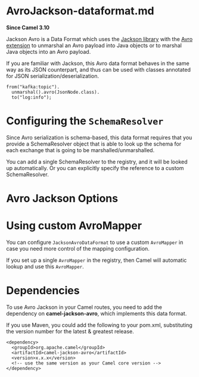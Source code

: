 # AvroJackson-dataformat.md

**Since Camel 3.10**

Jackson Avro is a Data Format which uses the [Jackson
library](https://github.com/FasterXML/jackson/) with the [Avro
extension](https://github.com/FasterXML/jackson-dataformats-binary) to
unmarshal an Avro payload into Java objects or to marshal Java objects
into an Avro payload.

If you are familiar with Jackson, this Avro data format behaves in the
same way as its JSON counterpart, and thus can be used with classes
annotated for JSON serialization/deserialization.

    from("kafka:topic").
      unmarshal().avro(JsonNode.class).
      to("log:info");

# Configuring the `SchemaResolver`

Since Avro serialization is schema-based, this data format requires that
you provide a SchemaResolver object that is able to look up the schema
for each exchange that is going to be marshalled/unmarshalled.

You can add a single SchemaResolver to the registry, and it will be
looked up automatically. Or you can explicitly specify the reference to
a custom SchemaResolver.

# Avro Jackson Options

# Using custom AvroMapper

You can configure `JacksonAvroDataFormat` to use a custom `AvroMapper`
in case you need more control of the mapping configuration.

If you set up a single `AvroMapper` in the registry, then Camel will
automatic lookup and use this `AvroMapper`.

# Dependencies

To use Avro Jackson in your Camel routes, you need to add the dependency
on **camel-jackson-avro**, which implements this data format.

If you use Maven, you could add the following to your pom.xml,
substituting the version number for the latest \& greatest release.

    <dependency>
      <groupId>org.apache.camel</groupId>
      <artifactId>camel-jackson-avro</artifactId>
      <version>x.x.x</version>
      <!-- use the same version as your Camel core version -->
    </dependency>
